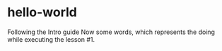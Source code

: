 # hello-world
Following the Intro guide
Now some words, which represents the doing while executing the lesson #1.
